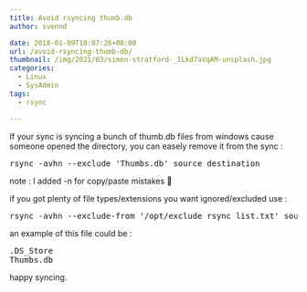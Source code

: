 ```yaml
---
title: Avoid rsyncing thumb.db
author: svennd

date: 2018-01-09T10:07:26+00:00
url: /avoid-rsyncing-thumb-db/
thumbnail: /img/2021/03/simon-stratford-_ILkd7aVqAM-unsplash.jpg
categories:
  - Linux
  - SysAdmin
tags:
  - rsync

---
```

If your sync is syncing a bunch of thumb.db files from windows cause someone opened the directory, you can easely remove it from the sync :

<pre>rsync -avhn --exclude 'Thumbs.db' source destination</pre>

note : I added -n for copy/paste mistakes 🙂

if you got plenty of file types/extensions you want ignored/excluded use :

<pre>rsync -avhn --exclude-from '/opt/exclude_rsync_list.txt' source destination</pre>

an example of this file could be :

<pre>.DS_Store
Thumbs.db</pre>

happy syncing.
